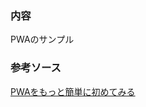 ### 内容  
PWAのサンプル  
### 参考ソース  
[PWAをもっと簡単に初めてみる](https://qiita.com/poster-keisuke/items/6651140fa20c7aa18474)